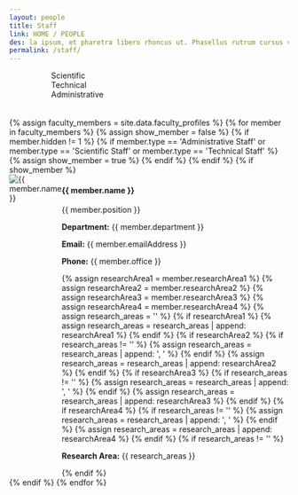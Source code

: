 ```yaml
---
layout: people
title: Staff
link: HOME / PEOPLE
des: la ipsum, et pharetra libero rhoncus ut. Phasellus rutrum cursus velit ulla ipsum, et pharetra libero rh.
permalink: /staff/
---
```

	
<style>
    .background-about{
      background-image: url("{{ site.baseurl }}/images/Staff.png");
    }
</style>

<div class="filter-indicators" style="margin-left: 15%;">
<div class="filter-indicator"  data-filter="Scientific Staff">
<div class="checkbox"></div>
<span>Scientific</span>
</div>
<div class="filter-indicator"  data-filter="Technical Staff">
<div class="checkbox"></div>
<span>Technical</span>
</div>
<div class="filter-indicator"  data-filter="Administrative Staff">
<div class="checkbox"></div>
<span>Administrative</span>
</div>
</div>
<br>
<br>
<div class="row" id="teamMembers">
{% assign faculty_members = site.data.faculty_profiles %}
{% for member in faculty_members %}
{% assign show_member = false %}
{% if member.hidden != 1 %}
{% if member.type == 'Administrative Staff' or member.type == 'Scientific Staff' or member.type == 'Technical Staff' %}
{% assign show_member = true %}
{% endif %}
{% endif %}
{% if show_member %}
<div class="col-lg-6 col-md-6 col-sm-12 member-card studentCard" data-position="{{ member.type }}" data-name="{{ member.name }}">
<div class="member-info">
<div class="row" style="display: flex; flex-direction: row;">
<div class="col-nd-1">
<img src="{{ member.image }}" class="member-img std" alt="{{ member.name }}" />
</div>
<div class="col-md-11">
<div class="member-details studentdetails">
<h4 id="fac-title">{{ member.name }}</h4>
<p class="member-position">{{ member.position }}</p>
<p><strong>Department:</strong> {{ member.department }}</p>
<p><strong>Email:</strong> {{ member.emailAddress }}</p>
<p><strong>Phone:</strong> {{ member.office }}</p>
{% assign researchArea1 = member.researchArea1 %}
{% assign researchArea2 = member.researchArea2 %}
{% assign researchArea3 = member.researchArea3 %}
{% assign researchArea4 = member.researchArea4 %}
{% assign research_areas = '' %}
{% if researchArea1 %}
{% assign research_areas = research_areas | append: researchArea1 %}
{% endif %}
{% if researchArea2 %}
{% if research_areas != '' %}
{% assign research_areas = research_areas | append: ', ' %}
{% endif %}
{% assign research_areas = research_areas | append: researchArea2 %}
{% endif %}
{% if researchArea3 %}
{% if research_areas != '' %}
{% assign research_areas = research_areas | append: ', ' %}
{% endif %}
{% assign research_areas = research_areas | append: researchArea3 %}
{% endif %}
{% if researchArea4 %}
{% if research_areas != '' %}
{% assign research_areas = research_areas | append: ', ' %}
{% endif %}
{% assign research_areas = research_areas | append: researchArea4 %}
{% endif %}
{% if research_areas != '' %}
<p class="member-bio"><strong>Research Area:</strong> {{ research_areas }}</p>
{% endif %}
</div>
</div>
</div>
</div>
</div>
{% endif %}
{% endfor %}
</div>


<script src="{{ site.baseurl }}/js/pages/staff.js">
</script>
